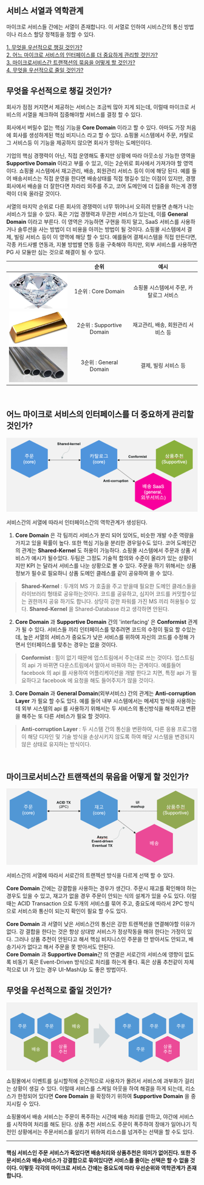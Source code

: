 ## 서비스 서열과 역학관계

마이크로 서비스들 간에는 서열이 존재합니다.  이 서열로 인하여 시비스간의 통신 방법이나 리소스 할당 정책등을 정할 수 있다.

[1. 무엇을 우선적으로 챙길 것인가?](#무엇을-우선적으로-챙길-것인가?)  
[2. 어느 마이크로 서비스의 인터페이스를 더 중요하게 관리할 것인가?](#어느-마이크로-서비스의-인터페이스를-더-중요하게-관리할-것인가?)  
[3. 마이크로서비스간 트랜잭션의 묶음을 어떻게 할 것인가?](#마이크로서비스간-트랜잭션의-묶음을-어떻게-할-것인가?)  
[4. 무엇을 우선적으로 줄일 것인가?](#무엇을-우선적으로-줄일-것인가?)  

## **무엇을 우선적으로 챙길 것인가?**  

회사가 점점 커지면서 제공하는 서비스는 조금씩 많아 지게 되는데, 이럴때 마이크로 서비스의 서열을 체크하여 집중해야할 서비스를 결정 할 수 있다.  

회사에서 버릴수 없는 핵심 기능을 **Core Domain** 이라고 할 수 있다. 아마도 가장 처음에 회사를 생성하게된 핵심 비지니스 라고 할 수 있다. 쇼핑몰 시스템에서 주문, 카탈로그 서비스등 이 기능을 제공하지 않으면 회사가 망하는 도메인이다.  

기업의 핵심 경쟁력이 아닌, 직접 운영해도 좋지만 상황에 따라 아웃소싱 가능한 영역을 **Supportive Domain** 이라고 부를 수 있고, 이는 2순위로 회사에서 가져가야 할 영역이다. 쇼핑몰 시스템에서 재고관리, 배송, 회원관리 서비스 등이 이에 해당 된다. 예를 들어 배송서비스는 직접 운영을 한다면 배송상태를 직접 챙길수 있는 이점이 있지만, 경쟁 회사에서 배송을 더 잘한다면 차라리 외주를 주고, 코어 도메인에 더 집중을 하는게 경쟁력이 더욱 올라갈 것이다.   

서열의 마지막 순위로 다른 회사의 경쟁력이 너무 뛰어나서 오히려 만들면 손해가 나는 서비스가 있을 수 있다. 혹은 기업 경쟁력과 무관한 서비스가 있는데, 이를 **General Domain** 이라고 부른다. 이 영역은 가능하면 구현을 하지 말고, SaaS 서비스를 사용하거나 솔루션을 사는 방법이 더 비용을 아끼는 방법이 될 것이다. 쇼핑몰 시스템에서 결제, 빌링 서비스 등이 이 영역에 해당 할 수 있다. 예를들어 결제시스템을 직접 만든다면, 각종 카드사별 연동과, 지불 방법별 연동 등을 구축해야 하지만, 외부 서비스를 사용하면 PG 사 모듈만 심는 것으로 해결이 될 수 있다.

|  | 순위 | 예시 |
|---|:---:|:---:|
| ![Core](/img/03_Bizdevops/04/04/03_04_04_01.png) | 1순위 : Core Domain | 쇼핑몰 시스템에서 주문, 카탈로그 서비스|
| ![Supportive](/img/03_Bizdevops/04/04/03_04_04_02.png) | 2순위 : Supportive Domain | 재고관리, 배송, 회원관리 서비스 등|  
| ![General](/img/03_Bizdevops/04/04/03_04_04_03.png) | 3순위 : General Domain | 결제, 빌링 서비스 등 |

<br/>

## **어느 마이크로 서비스의 인터페이스를 더 중요하게 관리할 것인가?**

![](/img/03_Bizdevops/04/04/03_04_04_04.png)  

서비스간의 서열에 따라서 인터페이스간의 역학관계가 생성된다.  

1. **Core Domain** 은 각 팀끼리 서비스가 분리 되어 있어도, 비슷한 개발 수준 역량을 가지고 있을 확률이 높다. 또한 핵심 기능을 분리한 경우일수도 있다. 코어 도메인간의 관계는 **Shared-Kernel** 도 허용이 가능하다. 쇼핑몰 시스템에서 주문과 상품 서비스가 예시가 될수있다. 두팀은 그정도 기술적 합의와 수준이 올라가 있는 상황이지만 KPI 는 달라서 서비스를 나눈 상황으로 볼 수 있다. 주문을 하기 위해서는 상품 정보가 필수로 필요하니 상품 도메인 클레스를 같이 공유하여 쓸 수 있다.    

> **Shared-Kernel** : 
> 두개의 MS 가 호출을 주고 받을때 필요한 도메인 클레스들을 라이브러리 형태로 공유하는것이다. 코드를 공유하고, 심지어 코드를 커밋할수있는 권한까지 공유 하기도 합니다. 상당히 강한 파워를 가진 MS 끼리 허용될수 있다. 
> **Shared-Kernel** 을 Shared-Database 라고 생각하면 안된다.

2. **Core Domain** 과 **Supportive Domain** 간의 'interfacing' 은 **Conformist** 관계가 될 수 있다. 서비스들 끼리 인터페이스를 맞추려면 코드의 수정이 필요 할 수있는데, 높은 서열의 서비스가 중요도가 낮은 서비스를 위하여 자신의 코드를 수정해 가면서 인터페이스를 맞추는 경우는 없을 것이다.  

> **Conformist** : 
> 힘이 없기 때문에 업스트림에서 주는대로 쓰는 것이다. 업스트림의 api 가 바뀌면 다운스트림에서 알아서 바꿔야 하는 관계이다. 예를들어 facebook 의 api 를 사용하여 어플리케이션을 개발 한다고 치면, 특정 api 가 필요하다고 facebook 에 요청을 해도 들어주지가 않을 것이다.    

3. **Core Domain** 과 **General Domain**(외부서비스) 간의 관계는 **Anti-corruption Layer** 가 필요 할 수도 있다. 예를 들어 내부 시스템에서는 메세지 방식을 사용하는데 외부 시스템의 api 를 사용하기 위해서는 두 서비스의 통신방식을 해석하고 변환을 해주는 또 다른 서비스가 필요 할 것이다.  

> **Anti-corruption Layer** : 
> 두 시스템 간의 통신을 변환하여, 다른 응용 프로그램이 해당 디자인 및 기술 방식을 손상시키지 않도록 하여 해당 시스템을 변경되지 않은 상태로 유지하는 방식이다. 

<br/>

## **마이크로서비스간 트랜잭션의 묶음을 어떻게 할 것인가?**

![](/img/03_Bizdevops/04/04/03_04_04_05.png)  

서비스간의 서열에 따라서 서로간의 트랜젝션 방식을 다르게 선택 할 수 있다. 

**Core Domain** 간에는 강결합을 사용하는 경우가 생긴다. 주문시 재고를 확인해야 하는 경우도 있을 수 있고, 재고가 없을 경우 주문이 안되는 식의 설계가 있을 수도 있다.
이럴때는 ACID Transaction 으로 두개의 서비스를 묶어 주고, 중요도에 따라서 2PC 방식으로 서비스와 통신이 되는지 확인이 필요 할 수도 있다.

**Core Domain** 과 서열이 낮은 서비스간의 통신은 강한 트렌젝션을 연결해야할 이유가 없다. 강 결합을 한다는 것은 항상 상대방 서비스가 정상작동을 해야 한다는 가정이 있다. 그러나 상품 추천이 안된다고 해서 핵심 비지니스인 주문을 안 받아서도 안되고, 배송기사가 없다고 해서 주문을 못 받아서도 안된다.  
**Core Domain** 과 **Supportive Domain**간 의 연결은 서로간의 서비스에 영향이 없도록 비동기 혹은 Event-Driven 방식으로 처리를 하는게 좋다. 혹은 상품 추천같이 자체적으로 UI 가 있는 경우 UI-MashUp 도 좋은 방법이다.      

## **무엇을 우선적으로 줄일 것인가?**

![](/img/03_Bizdevops/04/04/03_04_04_06.png)  

쇼핑몰에서 이벤트를 실시할적에 순간적으로 사용자가 몰려서 서비스에 과부화가 걸리는 상황이 생길 수 있다. 이럴때 서비스를 스케일 아웃을 하여 해결을 하게 되는데, 리소스가 한정되어 있다면 **Core Domain** 을 확장하기 위하여 **Supportive Domain** 을 중지시킬 수 있다.  

쇼핑몰에서 배송 서비스는 주문이 폭주하는 시간에 배송 처리를 안하고, 야간에 서비스를 시작하여 처리를 해도 된다. 상품 추천 서비스도 주문이 폭주하여 장애가 일어나기 직전인 상황에서는 주문서비스를 살리기 위하여 리소스를 넘겨주는 선택을 할 수도 있다.  

<hr>

#### 핵심 서비스인 주문 서비스가 죽었다면 배송처리와 상품추천은 의미가 없어진다. 또한 주문서비스와 배송서비스가 강결합으로 묶여있다면 서비스를 줄이는 선택은 할 수 없을 것이다. 이렇듯 각각의 마이크로 서비스 간에는 중요도에 따라 우선순위와 역학관계가 존재합니다. 

<br/><br/>